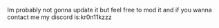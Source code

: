 Im probably not gonna update it but feel free to mod it and if you wanna contact me my discord is:kr0n11kzzz
